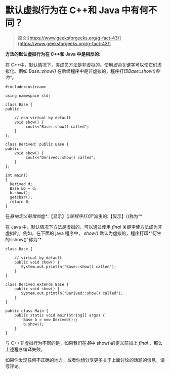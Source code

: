 # 默认虚拟行为在 C++和 Java 中有何不同？

> 原文:[https://www.geeksforgeeks.org/g-fact-43/](https://www.geeksforgeeks.org/g-fact-43/)

**方法的默认虚拟行为在 C++和 Java 中是相反的:**

在 C++中，默认情况下，类成员方法是非虚拟的。使用*虚拟*关键字可以使它们虚拟化。例如 *Base::show()* 在后续程序中是非虚拟的，程序打印*Base::show()称为“*。

```
#include<iostream>

using namespace std;

class Base {
public:      

    // non-virtual by default
    void show() {  
         cout<<"Base::show() called";
    }
};

class Derived: public Base {
public:      
    void show() {
         cout<<"Derived::show() called";
    }      
};

int main()
{
  Derived d;
  Base &b = d;   
  b.show(); 
  getchar();
  return 0;
}
```

在*基地定义前增加*虚*:【显示】(*)使程序打印*“派生的:【显示】()称为“*

在 Java 中，默认情况下方法是虚拟的，可以通过使用 *final* 关键字使方法成为非虚拟的。例如，在下面的 java 程序中， *show()* 默认为虚拟的，程序打印*“衍生的::show()”称为“*

```
class Base {

    // virtual by default
    public void show() {
       System.out.println("Base::show() called");
    }
}

class Derived extends Base {
    public void show() {
       System.out.println("Derived::show() called");
    }
}

public class Main {
    public static void main(String[] args) {
        Base b = new Derived();;
        b.show();
    }
}
```

与 C++非虚拟行为不同的是，如果我们在*基*中 show()的定义前加上 *final* ，那么上述程序编译失败。

如果你发现任何不正确的地方，或者你想分享更多关于上面讨论的话题的信息，请写评论。